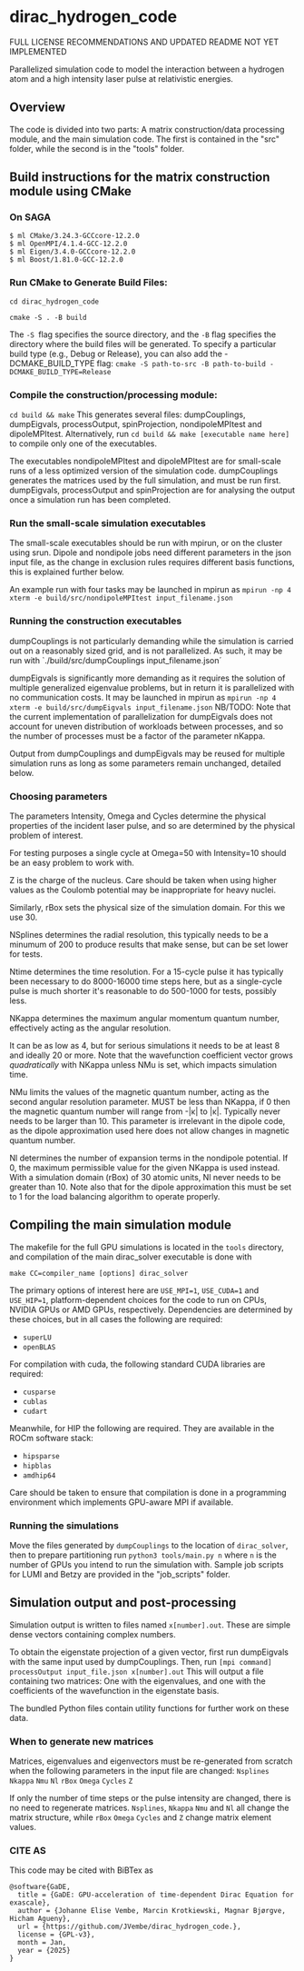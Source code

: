# dirac_hydrogen_code
FULL LICENSE RECOMMENDATIONS AND UPDATED README NOT YET IMPLEMENTED

Parallelized simulation code to model the interaction between a hydrogen atom and a high intensity laser pulse at relativistic energies.

## Overview
The code is divided into two parts: A matrix construction/data processing module, and the main simulation code. The first is contained in the "src" folder, while the second is in the "tools" folder.

## Build instructions for the matrix construction module using CMake
### On SAGA
```
$ ml CMake/3.24.3-GCCcore-12.2.0
$ ml OpenMPI/4.1.4-GCC-12.2.0
$ ml Eigen/3.4.0-GCCcore-12.2.0
$ ml Boost/1.81.0-GCC-12.2.0
```
### Run CMake to Generate Build Files:
`cd dirac_hydrogen_code`

`cmake -S . -B build`

The `-S `flag specifies the source directory, and the `-B` flag specifies the directory where the build files will be generated.
To specify a particular build type (e.g., Debug or Release), you can also add the -DCMAKE_BUILD_TYPE flag:
`cmake -S path-to-src -B path-to-build -DCMAKE_BUILD_TYPE=Release`

### Compile the construction/processing module:
`cd build && make`
This generates several files: dumpCouplings, dumpEigvals, processOutput, spinProjection, nondipoleMPItest and dipoleMPItest. Alternatively,  run
`cd build && make [executable name here]`
to compile only one of the executables.

The executables nondipoleMPItest and dipoleMPItest are for small-scale runs of a less optimized version of the simulation code. dumpCouplings generates the matrices used by the full simulation, and must be run first. dumpEigvals, processOutput and spinProjection are for analysing the output once a simulation run has been completed.

### Run the small-scale simulation executables
The small-scale executables should be run with mpirun, or on the cluster using srun. Dipole and nondipole jobs need different parameters in the json input file, as the change in exclusion rules requires different basis functions, this is explained further below.

An example run with four tasks may be launched in mpirun as
`mpirun -np 4 xterm -e build/src/nondipoleMPItest input_filename.json`

### Running the construction executables
dumpCouplings is not particularly demanding while the simulation is carried out on a reasonably sized grid, and is not parallelized. As such, it may be run with
`./build/src/dumpCouplings input_filename.json´

dumpEigvals is significantly more demanding as it requires the solution of multiple generalized eigenvalue problems, but in return it is parallelized with no communication costs. It may be launched in mpirun as
`mpirun -np 4 xterm -e build/src/dumpEigvals input_filename.json`
NB/TODO: Note that the current implementation of parallelization for dumpEigvals does not account for uneven distribution of workloads between processes, and so the number of processes must be a factor of the parameter nKappa.

Output from dumpCouplings and dumpEigvals may be reused for multiple simulation runs as long as some parameters remain unchanged, detailed below.

### Choosing parameters

The parameters Intensity, Omega and Cycles determine the physical properties of the incident laser pulse, and so are determined by the physical problem of interest.

For testing purposes a single cycle at Omega=50 with Intensity=10 should be an easy problem to work with.

Z is the charge of the nucleus. Care should be taken when using higher values as the Coulomb potential may be inappropriate for heavy nuclei.

Similarly, rBox sets the physical size of the simulation domain. For this we use 30.

NSplines determines the radial resolution, this typically needs to be a minumum of 200 to produce results that make sense, but can be set lower for tests. 

Ntime determines the time resolution. For a 15-cycle pulse it has typically been necessary to do 8000-16000 time steps here, but as a single-cycle pulse is much shorter it's reasonable to do 500-1000 for tests, possibly less.

NKappa determines the maximum angular momentum quantum number, effectively acting as the angular resolution. 

It can be as low as 4, but for serious simulations it needs to be at least 8 and ideally 20 or more. Note that the wavefunction coefficient vector grows _quadratically_ with NKappa unless NMu is set, which impacts simulation time.

NMu limits the values of the magnetic quantum number, acting as the second angular resolution parameter. MUST be less than NKappa, if 0 then the magnetic quantum number will range from -|κ| to |κ|. Typically never needs to be larger than 10. This parameter is irrelevant in the dipole code, as the dipole approximation used here does not allow changes in magnetic quantum number.

Nl determines the number of expansion terms in the nondipole potential. If 0, the maximum permissible value for the given NKappa is used instead. With a simulation domain (rBox) of 30 atomic units, Nl never needs to be greater than 10. Note also that for the dipole approximation this must be set to 1 for the load balancing algorithm to operate properly.

## Compiling the main simulation module

The makefile for the full GPU simulations is located in the `tools` directory, and compilation of the main dirac_solver executable is done with

`make CC=compiler_name [options] dirac_solver`

The primary options of interest here are `USE_MPI=1`, `USE_CUDA=1` and `USE_HIP=1`, platform-dependent choices for the code to run on CPUs, NVIDIA GPUs or AMD GPUs, respectively. Dependencies are determined by these choices, but in all cases the following are required:
- `superLU`
- `openBLAS`

For compilation with cuda, the following standard CUDA libraries are required:
- `cusparse`
- `cublas`
- `cudart`

Meanwhile, for HIP the following are required. They are available in the ROCm software stack:
- `hipsparse`
- `hipblas`
- `amdhip64`

Care should be taken to ensure that compilation is done in a programming environment which implements GPU-aware MPI if available.

### Running the simulations

Move the files generated by `dumpCouplings` to the location of `dirac_solver`, then to prepare partitioning run
`python3 tools/main.py n`
where `n` is the number of GPUs you intend to run the simulation with. Sample job scripts for LUMI and Betzy are provided in the "job_scripts" folder.

## Simulation output and post-processing
Simulation output is written to files named `x[number].out`. These are simple dense vectors containing complex numbers.

To obtain the eigenstate projection of a given vector, first run dumpEigvals with the same input used by dumpCouplings. Then, run
`[mpi command] processOutput input_file.json x[number].out`
This will output a file containing two matrices: One with the eigenvalues, and one with the coefficients of the wavefunction in the eigenstate basis.

The bundled Python files contain utility functions for further work on these data.

### When to generate new matrices
Matrices, eigenvalues and eigenvectors must be re-generated from scratch when the following parameters in the input file are changed:
`Nsplines`
`Nkappa`
`Nmu`
`Nl`
`rBox`
`Omega`
`Cycles`
`Z`

If only the number of time steps or the pulse intensity are changed, there is no need to regenerate matrices. `Nsplines`, `Nkappa` `Nmu` and `Nl` all change the matrix structure, while `rBox` `Omega` `Cycles` and `Z` change matrix element values.

### CITE AS
This code may be cited with BiBTex as
```
@software{GaDE,
  title = {GaDE: GPU-acceleration of time-dependent Dirac Equation for exascale},
  author = {Johanne Elise Vembe, Marcin Krotkiewski, Magnar Bjørgve, Hicham Agueny},
  url = {https://github.com/JVembe/dirac_hydrogen_code.},
  license = {GPL-v3},
  month = Jan,
  year = {2025}
}
```
